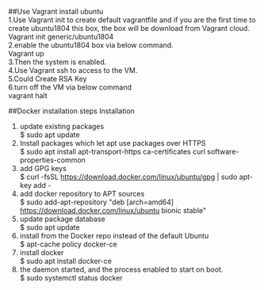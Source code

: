 ##Use Vagrant install ubuntu  
1.Use Vagrant init to create default vagrantfile and if you are the first time to create ubuntu1804 this box, the box will be download from Vagrant cloud.  
Vagrant init generic/ubuntu1804  
2.enable the ubuntu1804 box via below command.  
Vagrant up  
3.Then the system is enabled.  
4.Use Vagrant ssh to access to the VM.  
5.Could Create RSA Key  
6.turn off the VM via below command  
vagrant halt  

##Docker installation steps
Installation
1. update existing packages   
$ sudo apt update   
2. Install packages which let apt use packages over HTTPS   
$ sudo apt install apt-transport-https ca-certificates curl software-properties-common  
3. add GPG keys   
$ curl -fsSL https://download.docker.com/linux/ubuntu/gpg | sudo apt-key add -   
4. add docker repository to APT sources   
$ sudo add-apt-repository "deb [arch=amd64] https://download.docker.com/linux/ubuntu bionic stable"  
5. update package database  
$ sudo apt update  
6. install from the Docker repo instead of the default Ubuntu  
$ apt-cache policy docker-ce  
7. install docker  
$ sudo apt install docker-ce  
8. the daemon started, and the process enabled to start on boot.   
$ sudo systemctl status docker  
